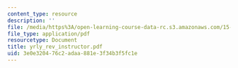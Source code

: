 ```yaml
---
content_type: resource
description: ''
file: /media/https%3A/open-learning-course-data-rc.s3.amazonaws.com/15-667-negotiation-and-conflict-management-spring-2001/3e0e320476c2adaa881e3f34b3f5fc1e_yrly_rev_instructor.pdf
file_type: application/pdf
resourcetype: Document
title: yrly_rev_instructor.pdf
uid: 3e0e3204-76c2-adaa-881e-3f34b3f5fc1e
---
```


